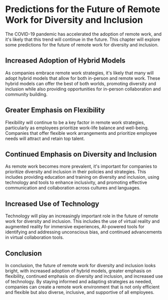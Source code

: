 # Predictions for the Future of Remote Work for Diversity and Inclusion

The COVID-19 pandemic has accelerated the adoption of remote work, and it's likely that this trend will continue in the future. This chapter will explore some predictions for the future of remote work for diversity and inclusion.

Increased Adoption of Hybrid Models
-----------------------------------

As companies embrace remote work strategies, it's likely that many will adopt hybrid models that allow for both in-person and remote work. These hybrid models can offer the best of both worlds, promoting diversity and inclusion while also providing opportunities for in-person collaboration and community building.

Greater Emphasis on Flexibility
-------------------------------

Flexibility will continue to be a key factor in remote work strategies, particularly as employees prioritize work-life balance and well-being. Companies that offer flexible work arrangements and prioritize employee needs will attract and retain top talent.

Continued Emphasis on Diversity and Inclusion
---------------------------------------------

As remote work becomes more prevalent, it's important for companies to prioritize diversity and inclusion in their policies and strategies. This includes providing education and training on diversity and inclusion, using technology and tools to enhance inclusivity, and promoting effective communication and collaboration across cultures and languages.

Increased Use of Technology
---------------------------

Technology will play an increasingly important role in the future of remote work for diversity and inclusion. This includes the use of virtual reality and augmented reality for immersive experiences, AI-powered tools for identifying and addressing unconscious bias, and continued advancements in virtual collaboration tools.

Conclusion
----------

In conclusion, the future of remote work for diversity and inclusion looks bright, with increased adoption of hybrid models, greater emphasis on flexibility, continued emphasis on diversity and inclusion, and increased use of technology. By staying informed and adapting strategies as needed, companies can create a remote work environment that is not only efficient and flexible but also diverse, inclusive, and supportive of all employees.
